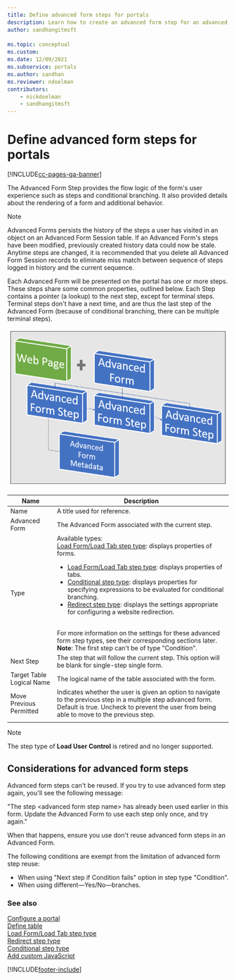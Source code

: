 ```yaml
---
title: Define advanced form steps for portals
description: Learn how to create an advanced form step for an advanced form on a portal.
author: sandhangitmsft

ms.topic: conceptual
ms.custom: 
ms.date: 12/09/2021
ms.subservice: portals
ms.author: sandhan
ms.reviewer: ndoelman
contributors:
    - nickdoelman
    - sandhangitmsft
---
```


# Define advanced form steps for portals


[!INCLUDE[cc-pages-ga-banner](../../../includes/cc-pages-ga-banner.md)]

The Advanced Form Step provides the flow logic of the form's user experience such as steps and conditional branching. It also provided details about the rendering of a form and additional behavior.

> [!NOTE]
> Advanced Forms persists the history of the steps a user has visited in an object on an Advanced Form Session table. If an Advanced Form's steps have been modified, previously created history data could now be stale. Anytime steps are changed, it is recommended that you delete all Advanced Form Session records to eliminate miss match between sequence of steps logged in history and the current sequence.

Each Advanced Form will be presented on the portal has one or more steps. These steps share some common properties, outlined below. Each Step contains a pointer (a lookup) to the next step, except for terminal steps. Terminal steps don't have a next time, and are thus the last step of the Advanced Form (because of conditional branching, there can be multiple terminal steps).

![Steps to create an advanced form.](../media/web-form-creation-steps.png "Steps to create an advanced form")  

| Name     | Description                                    |
|----------|------------------------------------------------|
| Name     | A title used for reference.                    |
| Advanced Form | The Advanced Form associated with the current step. |
|Type|Available types:<br>[Load Form/Load Tab step type](load-form-step.md): displays properties of forms. <ul><li>[Load Form/Load Tab step type](load-form-step.md): displays properties of tabs.</li><li>[Conditional step type](add-conditional-step.md): displays properties for specifying expressions to be evaluated for conditional branching. </li><li>[Redirect step type](add-redirect-step.md): displays the settings appropriate for configuring a website redirection.</li></ul><br>For more information on the settings for these advanced form step types, see their corresponding sections later.<br>**Note**: The first step can't be of type "Condition".|
| Next Step                 | The step that will follow the current step. This option will be blank for single-step single form.                                                                                                            |
| Target Table Logical Name | The logical name of the table associated with the form.                                                                                                                                               |
| Move Previous Permitted    | Indicates whether the user is given an option to navigate to the previous step in a multiple step advanced form. Default is true. Uncheck to prevent the user from being able to move to the previous step. |
||

> [!NOTE]
> The step type of **Load User Control** is retired and no longer supported.

## Considerations for advanced form steps

Advanced form steps can't be reused. If you try to use advanced form step again, you'll see the following message:

"The step \<advanced form step name\> has already been used earlier in this form. Update the Advanced Form to use each step only once, and try again."

When that happens, ensure you use don't reuse advanced form steps in an Advanced Form.

The following conditions are exempt from the limitation of advanced form step reuse:

- When using "Next step if Condition fails" option in step type "Condition".
- When using different&mdash;Yes/No&mdash;branches.

### See also

[Configure a portal](configure-portal.md)  
[Define table](entity-forms.md)  
[Load Form/Load Tab step type](load-form-step.md)  
[Redirect step type](add-redirect-step.md)  
[Conditional step type](add-conditional-step.md)  
[Add custom JavaScript](add-custom-javascript.md)  



[!INCLUDE[footer-include](../../../includes/footer-banner.md)]
